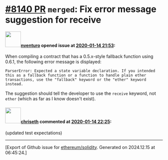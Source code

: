 # [\#8140 PR](https://github.com/ethereum/solidity/pull/8140) `merged`: Fix error message suggestion for receive

#### <img src="https://avatars.githubusercontent.com/u/2530770?u=a2b81f85d207864b7db06415db53010c21633b33&v=4" width="50">[nventuro](https://github.com/nventuro) opened issue at [2020-01-14 21:53](https://github.com/ethereum/solidity/pull/8140):

When compiling a contract that has a 0.5.x-style fallback function using 0.6.1, the following error message is displayed:

```
ParserError: Expected a state variable declaration. If you intended this as a fallback function or a function to handle plain ether transactions, use the "fallback" keyword or the "ether" keyword instead.
```

The suggestion should tell the developer to use the `receive` keyword, not `ether` (which as far as I know doesn't exist).

#### <img src="https://avatars.githubusercontent.com/u/9073706?v=4" width="50">[chriseth](https://github.com/chriseth) commented at [2020-01-14 22:25](https://github.com/ethereum/solidity/pull/8140#issuecomment-574403224):

(updated test expectations)


-------------------------------------------------------------------------------



[Export of Github issue for [ethereum/solidity](https://github.com/ethereum/solidity). Generated on 2024.12.15 at 06:45:24.]
